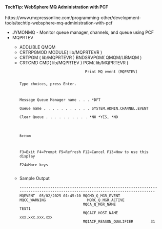 <h4>TechTip: WebSphere MQ Administration with PCF</h4>
https://www.mcpressonline.com/programming-other/development-tools/techtip-websphere-mq-administration-with-pcf
<ul>
<li>JYMONMQ -  Monitor queue manager, channels, and queue using PCF</li>
<li>MQPRTEV</li>
<ul>
  <li>ADDLIBLE QMQM
  <li>CRTRPGMOD MODULE( lib/MQPRTEVR )</li>
  <li>CRTPGM ( lib/MQPRTEVR ) BNDSRVPGM( QMQM/LIBMQM )</li>
  <li>CRTCMD CMD( lib/MQPRTEV ) PGM( lib/MQPRTEVR )</li>
  <code>
                              Print MQ event (MQPRTEV)                           
                                                                               
 Type choices, press Enter.                                                    
                                                                               
 Message Queue Manager name . . .   *DFT                                       
 Queue name . . . . . . . . . . .   SYSTEM.ADMIN.CHANNEL.EVENT                 
 Clear Queue  . . . . . . . . . .   *NO           *YES, *NO                    
                                                                               
                                                                               
                                                                               
                                                                               
                                                                               
                                                                               
                                                                               
                                                                               
                                                                               
                                                                               
                                                                               
                                                                               
                                                                               
                                                                         Bottom
 F3=Exit   F4=Prompt   F5=Refresh   F12=Cancel   F13=How to use this display   
 F24=More keys                                                                 
  </code>
<li>Sample Output</li>
<code>
-----------------------------------------------------------------------------------------------------------------------------
MQEVENT  05/02/2025 01:45:10 MQCMD_Q_MGR_EVENT              MQCC_WARNING                   MQRC_Q_MGR_ACTIVE                 
                             MQCA_Q_MGR_NAME                TEST1                                                            
                             MQCACF_HOST_NAME               xxx.xxx.xxx.xxx                                                
                             MQIACF_REASON_QUALIFIER        31                                                               
</code>
</ul>
</ul>
